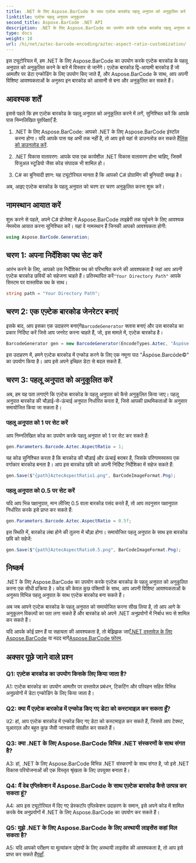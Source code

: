 ```yaml
---
title: .NET के लिए Aspose.BarCode के साथ एज़्टेक बारकोड पहलू अनुपात को अनुकूलित करें
linktitle: एज़्टेक पहलू अनुपात अनुकूलन
second_title: Aspose.BarCode .NET API
description: .NET के लिए Aspose.BarCode का उपयोग करके एज़्टेक बारकोड पहलू अनुपात को अनुकूलित करना सीखें। अपने .NET अनुप्रयोगों के लिए अद्वितीय, लचीले बारकोड बनाएं।
type: docs
weight: 10
url: /hi/net/aztec-barcode-encoding/aztec-aspect-ratio-customization/
---
```

इस ट्यूटोरियल में, हम .NET के लिए Aspose.BarCode का उपयोग करके एज़्टेक बारकोड के पहलू अनुपात को अनुकूलित करने के बारे में विस्तार से जानेंगे। एज़्टेक बारकोड द्वि-आयामी बारकोड हैं जो आमतौर पर डेटा एन्कोडिंग के लिए उपयोग किए जाते हैं, और Aspose.BarCode के साथ, आप अपनी विशिष्ट आवश्यकताओं के अनुरूप इन बारकोड को आसानी से बना और अनुकूलित कर सकते हैं।

## आवश्यक शर्तें

इससे पहले कि हम एज़्टेक बारकोड के पहलू अनुपात को अनुकूलित करने में लगें, सुनिश्चित करें कि आपके पास निम्नलिखित पूर्वापेक्षाएँ हैं:

1.  .NET के लिए Aspose.BarCode: आपको .NET के लिए Aspose.BarCode इंस्टॉल करना होगा। यदि आपके पास यह अभी तक नहीं है, तो आप इसे यहां से डाउनलोड कर सकते हैं[लिंक को डाउनलोड करें](https://releases.aspose.com/barcode/net/).

2. .NET विकास वातावरण: आपके पास एक कार्यशील .NET विकास वातावरण होना चाहिए, जिसमें विजुअल स्टूडियो जैसा कोड संपादक भी शामिल हो।

3. C# का बुनियादी ज्ञान: यह ट्यूटोरियल मानता है कि आपको C# प्रोग्रामिंग की बुनियादी समझ है।

अब, आइए एज़्टेक बारकोड के पहलू अनुपात को चरण दर चरण अनुकूलित करना शुरू करें।

## नामस्थान आयात करें

शुरू करने से पहले, अपने C# प्रोजेक्ट में Aspose.BarCode लाइब्रेरी तक पहुंचने के लिए आवश्यक नेमस्पेस आयात करना सुनिश्चित करें। यहां वे नामस्थान हैं जिनकी आपको आवश्यकता होगी:

```csharp
using Aspose.BarCode.Generation;
```

## चरण 1: अपना निर्देशिका पथ सेट करें

 आरंभ करने के लिए, आपको उस निर्देशिका पथ को परिभाषित करने की आवश्यकता है जहां आप अपनी एज़्टेक बारकोड छवियों को सहेजना चाहते हैं। प्रतिस्थापित करें`"Your Directory Path"` आपके सिस्टम पर वास्तविक पथ के साथ।

```csharp
string path = "Your Directory Path";
```

## चरण 2: एक एज़्टेक बारकोड जेनरेटर बनाएं

 इसके बाद, आप इसका एक उदाहरण बनाएंगे`BarcodeGenerator` क्लास बनाएं और उस बारकोड का प्रकार निर्दिष्ट करें जिसे आप जनरेट करना चाहते हैं, जो, इस मामले में, एज़्टेक बारकोड है।

```csharp
BarcodeGenerator gen = new BarcodeGenerator(EncodeTypes.Aztec, "Åspóse.Barcóde©");
```

इस उदाहरण में, हमने एज़्टेक बारकोड में एन्कोड करने के लिए एक नमूना पाठ "Åspóse.Barcóde©" का उपयोग किया है। आप इसे अपने इच्छित डेटा से बदल सकते हैं.

## चरण 3: पहलू अनुपात को अनुकूलित करें

अब, हम यह पता लगाएंगे कि एज़्टेक बारकोड के पहलू अनुपात को कैसे अनुकूलित किया जाए। पहलू अनुपात बारकोड की चौड़ाई-से-ऊंचाई अनुपात निर्धारित करता है, जिसे आपकी प्राथमिकताओं के अनुसार समायोजित किया जा सकता है।

### पहलू अनुपात को 1 पर सेट करें

आप निम्नलिखित कोड का उपयोग करके पहलू अनुपात को 1 पर सेट कर सकते हैं:

```csharp
gen.Parameters.Barcode.Aztec.AspectRatio = 1;
```

यह कोड सुनिश्चित करता है कि बारकोड की चौड़ाई और ऊंचाई बराबर है, जिसके परिणामस्वरूप एक वर्गाकार बारकोड बनता है। आप इस बारकोड छवि को अपनी निर्दिष्ट निर्देशिका में सहेज सकते हैं:

```csharp
gen.Save($"{path}AztecAspectRatio1.png", BarCodeImageFormat.Png);
```

### पहलू अनुपात को 0.5 पर सेट करें

यदि आप भिन्न पक्षानुपात, मान लीजिए 0.5 वाला बारकोड पसंद करते हैं, तो आप तदनुसार पक्षानुपात निर्धारित करके इसे प्राप्त कर सकते हैं:

```csharp
gen.Parameters.Barcode.Aztec.AspectRatio = 0.5f;
```

इस स्थिति में, बारकोड लंबा होने की तुलना में चौड़ा होगा। समायोजित पहलू अनुपात के साथ इस बारकोड छवि को सहेजें:

```csharp
gen.Save($"{path}AztecAspectRatio0.5.png", BarCodeImageFormat.Png);
```

## निष्कर्ष

.NET के लिए Aspose.BarCode का उपयोग करके एज़्टेक बारकोड के पहलू अनुपात को अनुकूलित करना एक सीधी प्रक्रिया है। कोड की केवल कुछ पंक्तियों के साथ, आप अपनी विशिष्ट आवश्यकताओं के अनुरूप विभिन्न पहलू अनुपात के साथ एज़्टेक बारकोड बना सकते हैं।

अब जब आपने एज़्टेक बारकोड के पहलू अनुपात को समायोजित करना सीख लिया है, तो आप आगे के अनुकूलन विकल्पों का पता लगा सकते हैं और बारकोड को अपने .NET अनुप्रयोगों में निर्बाध रूप से शामिल कर सकते हैं।

 यदि आपके कोई प्रश्न हैं या सहायता की आवश्यकता है, तो बेझिझक जाएँ[.NET दस्तावेज़ के लिए Aspose.BarCode](https://reference.aspose.com/barcode/net/) या मदद मांगें[Aspose.BarCode फोरम](https://forum.aspose.com/c/barcode/13).

## अक्सर पूछे जाने वाले प्रश्न

### Q1: एज़्टेक बारकोड का उपयोग किसके लिए किया जाता है?

A1: एज़्टेक बारकोड का उपयोग आमतौर पर दस्तावेज़ प्रबंधन, टिकटिंग और परिवहन सहित विभिन्न अनुप्रयोगों में डेटा एन्कोडिंग के लिए किया जाता है।

### Q2: क्या मैं एज़्टेक बारकोड में एन्कोड किए गए डेटा को कस्टमाइज़ कर सकता हूँ?

उ2: हां, आप एज़्टेक बारकोड में एन्कोड किए गए डेटा को कस्टमाइज़ कर सकते हैं, जिससे आप टेक्स्ट, यूआरएल और बहुत कुछ जैसी जानकारी संग्रहीत कर सकते हैं।

### Q3: क्या .NET के लिए Aspose.BarCode विभिन्न .NET संस्करणों के साथ संगत है?

A3: हां, .NET के लिए Aspose.BarCode विभिन्न .NET संस्करणों के साथ संगत है, जो इसे .NET विकास परियोजनाओं की एक विस्तृत श्रृंखला के लिए उपयुक्त बनाता है।

### Q4: मैं वेब एप्लिकेशन में Aspose.BarCode के साथ एज़्टेक बारकोड कैसे उत्पन्न कर सकता हूं?

A4: आप इस ट्यूटोरियल में दिए गए डेस्कटॉप एप्लिकेशन उदाहरण के समान, इसे अपने कोड में शामिल करके वेब अनुप्रयोगों में .NET के लिए Aspose.BarCode का उपयोग कर सकते हैं।

### Q5: मुझे .NET के लिए Aspose.BarCode के लिए अस्थायी लाइसेंस कहां मिल सकता है?

A5: यदि आपको परीक्षण या मूल्यांकन उद्देश्यों के लिए अस्थायी लाइसेंस की आवश्यकता है, तो आप इसे प्राप्त कर सकते हैं[यहाँ](https://purchase.aspose.com/temporary-license/).